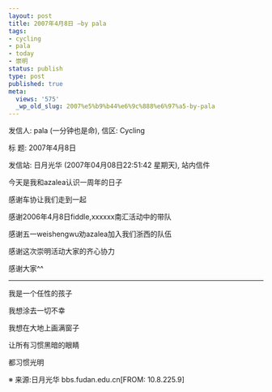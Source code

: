 ```yaml
---
layout: post
title: 2007年4月8日 –by pala
tags:
- cycling
- pala
- today
- 崇明
status: publish
type: post
published: true
meta:
  views: '575'
  _wp_old_slug: 2007%e5%b9%b44%e6%9c%888%e6%97%a5-by-pala
---
```

发信人: pala (一分钟也是命), 信区: Cycling

标  题: 2007年4月8日

发信站: 日月光华 (2007年04月08日22:51:42 星期天), 站内信件

今天是我和azalea认识一周年的日子

感谢车协让我们走到一起

感谢2006年4月8日fiddle,xxxxxx南汇活动中的带队

感谢五一weishengwu劝azalea加入我们浙西的队伍

感谢这次崇明活动大家的齐心协力

感谢大家^^

***
我是一个任性的孩子

我想涂去一切不幸

我想在大地上画满窗子

让所有习惯黑暗的眼睛

都习惯光明

※ 来源:日月光华 bbs.fudan.edu.cn[FROM: 10.8.225.9] 
